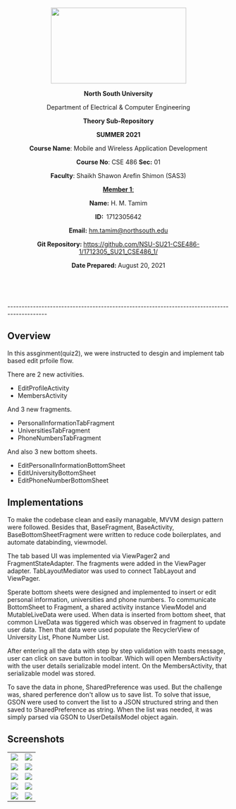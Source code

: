 

<p style="text-align: center;">&nbsp;</p>
<p style="text-align: center;">&nbsp;</p>
<p align="center"><strong><img src="https://media.dhakatribune.com/uploads/2016/11/nsulogo.jpg" alt="" width="307" height="172" /></strong></p>
<p align="center"><strong>North South University</strong></p>
<p align="center">Department of Electrical &amp; Computer Engineering</p>
<p align="center"><strong>Theory Sub-Repository</strong></p>
<p align="center"><strong>SUMMER 2021 </strong></p>
<p align="center"><strong>Course Name</strong>: Mobile and Wireless Application Development </p>
<p align="center"><strong>Course No</strong>: CSE 486 <strong>Sec</strong><strong>:</strong> 01</p>
<p align="center"><strong>Faculty</strong>: Shaikh Shawon Arefin Shimon (SAS3)</p>
<p align="center"><strong><u>Member 1</u></strong><u>:</u></p>
<p align="center"><strong>Name</strong><strong>:</strong> H. M. Tamim</p>
<p align="center"><strong>ID</strong><strong>:&nbsp; </strong>1712305642</p>
<p align="center"><strong>Email</strong><strong>:</strong> <a href="mailto:hm.tamim@northsouth.edu">hm.tamim@northsouth.edu</a></p>
<p align="center"><strong>Git Repository</strong><strong>: </strong><a href="https://github.com/NSU-SU21-CSE486-1/1712305_SU21_CSE486_1/">https://github.com/NSU-SU21-CSE486-1/1712305_SU21_CSE486_1/</a></p>
<p align="center"><strong>Date Prepared</strong><strong>: </strong>August 20, 2021</p>
<p><strong>&nbsp;</strong></p>
<p><strong>&nbsp;</strong></p>
--------------------------------------------------------------------------------------------
<h2>Overview</h2>


<p>
   In this assginment(quiz2), we were instructed to desgin and implement tab based edit prfoile flow.
<p></p>
<p>There are 2 new activities.</p>
<ul>
   <li>EditProfileActivity</li>
   <li>MembersActivity</li>
</ul>
<p>And 3 new fragments.</p>
<ul>
   <li>PersonalInformationTabFragment</li>
   <li>UniversitiesTabFragment</li>   
   <li>PhoneNumbersTabFragment</li>
</ul>
<p>And also 3 new bottom sheets.</p>
<ul>
   <li>EditPersonalInformationBottomSheet</li>
   <li>EditUniversityBottomSheet</li>   
   <li>EditPhoneNumberBottomSheet</li>
</ul>

<p></p>


<h2>Implementations</h2>

<p>To make the codebase clean and easily managable, MVVM design pattern were followed. Besides that, BaseFragment, BaseActivity, BaseBottomSheetFragment were written to reduce code boilerplates, and automate databinding, viewmodel. </p>

<p>The tab based UI was implemented via ViewPager2 and FragmentStateAdapter. The fragments were added in the ViewPager adapter. TabLayoutMediator was used to connect TabLayout and ViewPager.</p>

<p>Sperate bottom sheets were designed and implemented to insert or edit personal information, universities and phone numbers. To communicate BottomSheet to Fragment, a shared activity instance ViewModel and MutableLiveData were used. When data is inserted from bottom sheet, that common LiveData was tiggered which was observed in fragment to update user data. Then that data were used populate the RecyclerView of University List, Phone Number List.</p>

<p>After entering all the data with step by step validation with toasts message, user can click on save button in toolbar. Which will open MembersActivity with the user details serializable model intent. On the MembersActivity, that serializable model was stored.</p>


<p>To save the data in phone, SharedPreference was used. But the challenge was, shared perference don't allow us to save list. To solve that issue, GSON were used to convert the list to a JSON structured string and then saved to SharedPreference as string. When the list was needed, it was simply parsed via GSON to UserDetailsModel object again.</p>



<p></p>
<h2>Screenshots</h2>
<table>
   <tr>
      <td>
         <img src="https://github.com/NSU-SU21-CSE486-1/1712305_SU21_CSE486_1/blob/main/Theory/Assignment/Assignment02/Screenshots/Screenshot_20210820-234228.jpg?raw=true"/>
      </td>
      <td>
         <img src="https://github.com/NSU-SU21-CSE486-1/1712305_SU21_CSE486_1/blob/main/Theory/Assignment/Assignment02/Screenshots/Screenshot_20210820-234245.jpg?raw=true"/>
      </td>
   </tr>
   <tr>
      <td>
         <img src="https://github.com/NSU-SU21-CSE486-1/1712305_SU21_CSE486_1/blob/main/Theory/Assignment/Assignment02/Screenshots/Screenshot_20210820-234247.jpg?raw=true"/>
      </td>
      <td>
         <img src="https://github.com/NSU-SU21-CSE486-1/1712305_SU21_CSE486_1/blob/main/Theory/Assignment/Assignment02/Screenshots/Screenshot_20210820-234252.jpg?raw=true"/>
      </td>
   </tr>
   <tr>
      <td>
         <img src="https://github.com/NSU-SU21-CSE486-1/1712305_SU21_CSE486_1/blob/main/Theory/Assignment/Assignment02/Screenshots/Screenshot_20210820-234312.jpg?raw=true"/>
      </td>
      <td>
         <img src="https://github.com/NSU-SU21-CSE486-1/1712305_SU21_CSE486_1/blob/main/Theory/Assignment/Assignment02/Screenshots/Screenshot_20210820-234317.jpg?raw=true"/>
      </td>
   </tr>
   <tr>
      <td>
         <img src="https://github.com/NSU-SU21-CSE486-1/1712305_SU21_CSE486_1/blob/main/Theory/Assignment/Assignment02/Screenshots/Screenshot_20210820-234413.jpg?raw=true"/>
   </td>
      <td>
         <img src="https://github.com/NSU-SU21-CSE486-1/1712305_SU21_CSE486_1/blob/main/Theory/Assignment/Assignment02/Screenshots/Screenshot_20210820-234426.jpg?raw=true"/>
      </td>
   </tr>
   <tr>
      <td>
         <img src="https://github.com/NSU-SU21-CSE486-1/1712305_SU21_CSE486_1/blob/main/Theory/Assignment/Assignment02/Screenshots/Screenshot_20210820-234621.jpg?raw=true"/>
      </td>
      <td>
         <img src="https://github.com/NSU-SU21-CSE486-1/1712305_SU21_CSE486_1/blob/main/Theory/Assignment/Assignment02/Screenshots/screenshot_20210820-234350.jpg?raw=true"/>
      </td>
   </tr>
  
</table>

